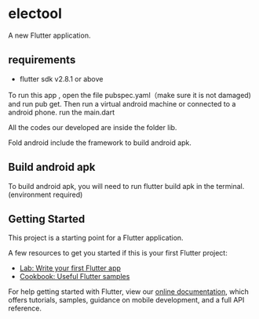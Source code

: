 # electool

A new Flutter application.

## requirements
- flutter sdk v2.8.1 or above

To run this app , open the file pubspec.yaml（make sure it is not damaged) and run pub get.
Then run a virtual android machine or connected to a android phone.
run the main.dart

All the codes our developed are inside the folder lib.

Fold android include the framework to build android apk.

## Build android apk
To build android apk, you will need to run flutter build apk in the terminal.(environment required)


## Getting Started

This project is a starting point for a Flutter application.

A few resources to get you started if this is your first Flutter project:

- [Lab: Write your first Flutter app](https://flutter.dev/docs/get-started/codelab)
- [Cookbook: Useful Flutter samples](https://flutter.dev/docs/cookbook)

For help getting started with Flutter, view our
[online documentation](https://flutter.dev/docs), which offers tutorials,
samples, guidance on mobile development, and a full API reference.
